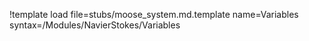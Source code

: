 !template load file=stubs/moose_system.md.template name=Variables syntax=/Modules/NavierStokes/Variables